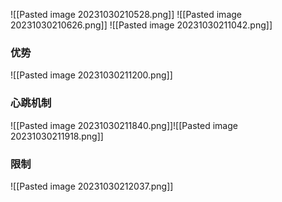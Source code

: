 ![[Pasted image 20231030210528.png]]
![[Pasted image 20231030210626.png]]
![[Pasted image 20231030211042.png]]

### 优势
![[Pasted image 20231030211200.png]]
### 心跳机制
![[Pasted image 20231030211840.png]]![[Pasted image 20231030211918.png]]
### 限制
![[Pasted image 20231030212037.png]]
